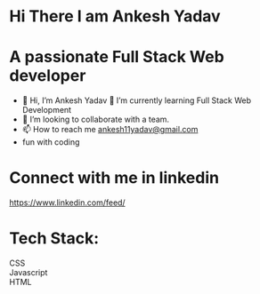 

# Hi There  I am Ankesh Yadav

# A passionate Full Stack Web developer 


- 👋 Hi, I’m  Ankesh Yadav
  🌱 I’m currently learning Full Stack Web Development
- 💞️ I’m looking to collaborate with a team.
- 📫 How to reach me ankesh11yadav@gmail.com
- fun with coding 

# Connect with me in linkedin
https://www.linkedin.com/feed/
 
# Tech Stack:
 
CSS <BR>
Javascript <br>
HTML

<!---
ankesh1111/ankesh1111 is a ✨ special ✨ repository because its `README.md` (this file) appears on your GitHub profile.
You can click the Preview link to take a look at your changes.
--->
